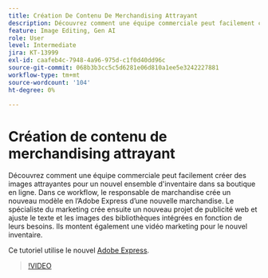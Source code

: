 ```yaml
---
title: Création De Contenu De Merchandising Attrayant
description: Découvrez comment une équipe commerciale peut facilement créer des images attrayantes pour un nouvel ensemble d'inventaire dans sa boutique en ligne
feature: Image Editing, Gen AI
role: User
level: Intermediate
jira: KT-13999
exl-id: caafeb4c-7948-4a96-975d-c1f0d40dd96c
source-git-commit: 068b3b3cc5c5d6281e06d810a1ee5e3242227881
workflow-type: tm+mt
source-wordcount: '104'
ht-degree: 0%

---
```


# Création de contenu de merchandising attrayant

Découvrez comment une équipe commerciale peut facilement créer des images attrayantes pour un nouvel ensemble d&#39;inventaire dans sa boutique en ligne. Dans ce workflow, le responsable de marchandise crée un nouveau modèle en l’Adobe Express d’une nouvelle marchandise. Le spécialiste du marketing crée ensuite un nouveau projet de publicité web et ajuste le texte et les images des bibliothèques intégrées en fonction de leurs besoins. Ils montent également une vidéo marketing pour le nouvel inventaire.

Ce tutoriel utilise le nouvel [Adobe Express](https://www.adobe.com/express/).

>[!VIDEO](https://video.tv.adobe.com/v/3447133?quality=12&learn=on&hidetitle=true&captions=fre_fr)
